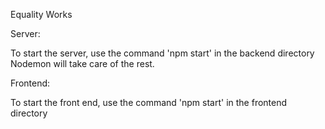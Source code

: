 Equality Works

Server:

To start the server, use the command 'npm start' in the backend directory 
Nodemon will take care of the rest.

Frontend:

To start the front end, use the command 'npm start' in the frontend directory
